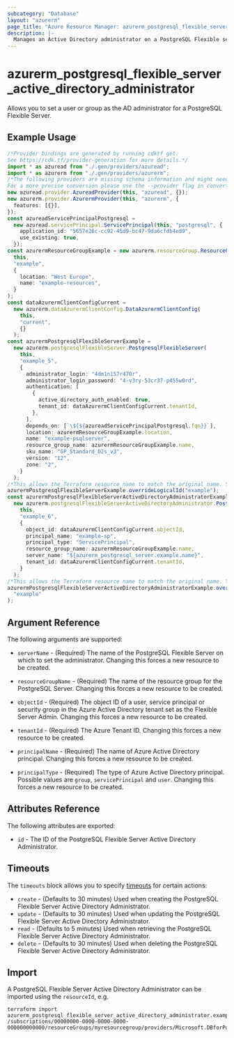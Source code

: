 ```yaml
---
subcategory: "Database"
layout: "azurerm"
page_title: "Azure Resource Manager: azurerm_postgresql_flexible_server_active_directory_administrator"
description: |-
  Manages an Active Directory administrator on a PostgreSQL Flexible server
---
```


# azurerm\_postgresql\_flexible\_server\_active\_directory\_administrator

Allows you to set a user or group as the AD administrator for a PostgreSQL Flexible Server.

## Example Usage

```typescript
/*Provider bindings are generated by running cdktf get.
See https://cdk.tf/provider-generation for more details.*/
import * as azuread from "./.gen/providers/azuread";
import * as azurerm from "./.gen/providers/azurerm";
/*The following providers are missing schema information and might need manual adjustments to synthesize correctly: azuread, azurerm.
For a more precise conversion please use the --provider flag in convert.*/
new azuread.provider.AzureadProvider(this, "azuread", {});
new azurerm.provider.AzurermProvider(this, "azurerm", {
  features: [{}],
});
const azureadServicePrincipalPostgresql =
  new azuread.servicePrincipal.ServicePrincipal(this, "postgresql", {
    application_id: "5657e26c-cc92-45d9-bc47-9da6cfdb4ed9",
    use_existing: true,
  });
const azurermResourceGroupExample = new azurerm.resourceGroup.ResourceGroup(
  this,
  "example",
  {
    location: "West Europe",
    name: "example-resources",
  }
);
const dataAzurermClientConfigCurrent =
  new azurerm.dataAzurermClientConfig.DataAzurermClientConfig(
    this,
    "current",
    {}
  );
const azurermPostgresqlFlexibleServerExample =
  new azurerm.postgresqlFlexibleServer.PostgresqlFlexibleServer(
    this,
    "example_5",
    {
      administrator_login: "4dm1n157r470r",
      administrator_login_password: "4-v3ry-53cr37-p455w0rd",
      authentication: [
        {
          active_directory_auth_enabled: true,
          tenant_id: dataAzurermClientConfigCurrent.tenantId,
        },
      ],
      depends_on: [`\${${azureadServicePrincipalPostgresql.fqn}}`],
      location: azurermResourceGroupExample.location,
      name: "example-psqlserver",
      resource_group_name: azurermResourceGroupExample.name,
      sku_name: "GP_Standard_D2s_v3",
      version: "12",
      zone: "2",
    }
  );
/*This allows the Terraform resource name to match the original name. You can remove the call if you don't need them to match.*/
azurermPostgresqlFlexibleServerExample.overrideLogicalId("example");
const azurermPostgresqlFlexibleServerActiveDirectoryAdministratorExample =
  new azurerm.postgresqlFlexibleServerActiveDirectoryAdministrator.PostgresqlFlexibleServerActiveDirectoryAdministrator(
    this,
    "example_6",
    {
      object_id: dataAzurermClientConfigCurrent.objectId,
      principal_name: "example-sp",
      principal_type: "ServicePrincipal",
      resource_group_name: azurermResourceGroupExample.name,
      server_name: "${azurerm_postgresql_server.example.name}",
      tenant_id: dataAzurermClientConfigCurrent.tenantId,
    }
  );
/*This allows the Terraform resource name to match the original name. You can remove the call if you don't need them to match.*/
azurermPostgresqlFlexibleServerActiveDirectoryAdministratorExample.overrideLogicalId(
  "example"
);

```

## Argument Reference

The following arguments are supported:

*   `serverName` - (Required) The name of the PostgreSQL Flexible Server on which to set the administrator. Changing this forces a new resource to be created.

*   `resourceGroupName` - (Required) The name of the resource group for the PostgreSQL Server. Changing this forces a new resource to be created.

*   `objectId` - (Required) The object ID of a user, service principal or security group in the Azure Active Directory tenant set as the Flexible Server Admin. Changing this forces a new resource to be created.

*   `tenantId` - (Required) The Azure Tenant ID. Changing this forces a new resource to be created.

*   `principalName` - (Required) The name of Azure Active Directory principal. Changing this forces a new resource to be created.

*   `principalType` - (Required) The type of Azure Active Directory principal. Possible values are `group`, `servicePrincipal` and `user`. Changing this forces a new resource to be created.

## Attributes Reference

The following attributes are exported:

* `id` - The ID of the PostgreSQL Flexible Server Active Directory Administrator.

## Timeouts

The `timeouts` block allows you to specify [timeouts](https://www.terraform.io/language/resources/syntax#operation-timeouts) for certain actions:

* `create` - (Defaults to 30 minutes) Used when creating the PostgreSQL Flexible Server Active Directory Administrator.
* `update` - (Defaults to 30 minutes) Used when updating the PostgreSQL Flexible Server Active Directory Administrator.
* `read` - (Defaults to 5 minutes) Used when retrieving the PostgreSQL Flexible Server Active Directory Administrator.
* `delete` - (Defaults to 30 minutes) Used when deleting the PostgreSQL Flexible Server Active Directory Administrator.

## Import

A PostgreSQL Flexible Server Active Directory Administrator can be imported using the `resourceId`, e.g.

```shell
terraform import azurerm_postgresql_flexible_server_active_directory_administrator.example /subscriptions/00000000-0000-0000-0000-000000000000/resourceGroups/myresourcegroup/providers/Microsoft.DBforPostgreSQL/flexibleServers/myserver/administrators/objectId
```
